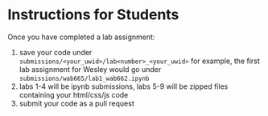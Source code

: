 # Instructions for Students

Once you have completed a lab assignment:

1. save your code under `submissions/<your_uwid>/lab<number>_<your_uwid>` for example, the first lab assignment for Wesley would go under `submissions/wab665/lab1_wab662.ipynb`
2. labs 1-4 will be ipynb submissions, labs 5-9 will be zipped files containing your html/css/js code
3. submit your code as a pull request
